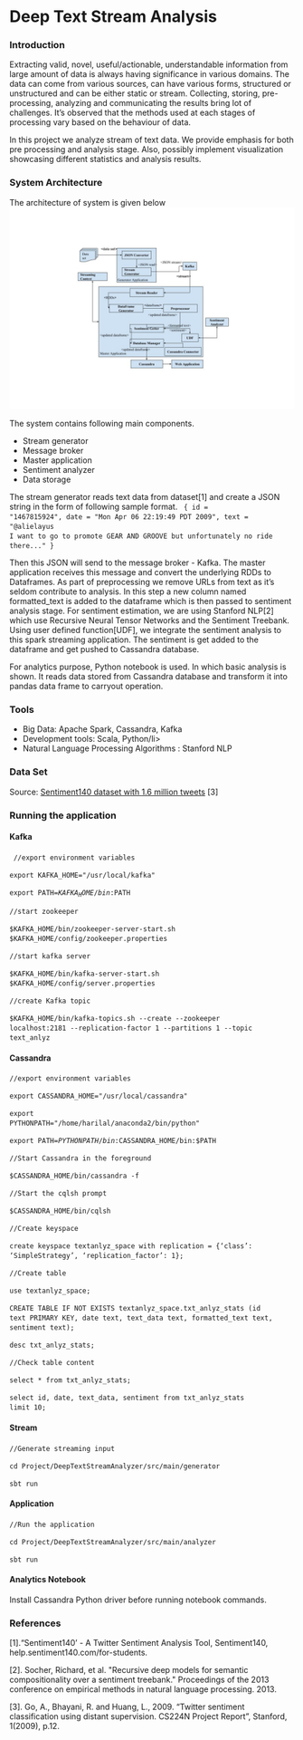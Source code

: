 # Deep Text Stream Analysis

### Introduction
Extracting valid, novel, useful/actionable, understandable information from large amount of data is always having significance in various domains. The data can come from various sources, can have various forms, structured or unstructured and can be either static or stream. Collecting, storing, pre-processing, analyzing and communicating the results bring lot of challenges. It’s observed that the methods used at each stages of processing vary based on the behaviour of data. 

In this project we analyze stream of text data. We provide emphasis for both pre processing and analysis stage. Also, possibly implement visualization showcasing different statistics and analysis results.

### System Architecture
The architecture of system is given below
![alt text](https://github.com/HarilalOP/DeepTextStreamAnalyzer/blob/master/src/main/misc/architecture_diagram.jpg)

The system contains following main components.
<ul>
  <li>Stream generator</li>
  <li>Message broker</li>
  <li>Master application</li> 
  <li>Sentiment analyzer</li>
  <li>Data storage</li>
</ul>

The stream generator reads text data from dataset[1] and create a JSON string in the form of following sample format.
<code>
  {
	  id = "1467815924",
	  date = "Mon Apr 06 22:19:49 PDT 2009",
	  text = "@alielayus I want to go to promote GEAR AND GROOVE but unfortunately no ride there..."
  }
</code>

Then this JSON will send to the message broker - Kafka. The master application receives this message and convert the underlying RDDs to Dataframes. As part of preprocessing we remove URLs from text as it’s seldom contribute to analysis. In this step a new column named formatted_text is added to the dataframe which is then passed to sentiment analysis stage. For sentiment estimation, we are using Stanford NLP[2] which use Recursive Neural Tensor Networks and the Sentiment Treebank. Using user defined function[UDF], we integrate the sentiment analysis to this spark streaming application. The sentiment is get added to the dataframe and get pushed to Cassandra database.

For analytics purpose, Python notebook is used. In which basic analysis is shown. It reads data stored from Cassandra database and transform it into pandas data frame to carryout operation. 

### Tools
<ul>
  <li>Big Data: Apache Spark, Cassandra, Kafka</li>
  <li>Development tools: Scala, Python/li>
  <li>Natural Language Processing Algorithms : Stanford NLP</li>
</ul>

### Data Set 

Source: <a href = "https://www.kaggle.com/kazanova/sentiment140">Sentiment140 dataset with 1.6 million tweets</a> [3]

### Running the application

#### Kafka

<code> //export environment variables </code>

<code>export KAFKA_HOME="/usr/local/kafka"</code>

<code>export PATH=$KAFKA_HOME/bin:$PATH</code>

<code>//start zookeeper</code>
  
<code>$KAFKA_HOME/bin/zookeeper-server-start.sh $KAFKA_HOME/config/zookeeper.properties </code>

<code>//start kafka server</code>

<code>$KAFKA_HOME/bin/kafka-server-start.sh $KAFKA_HOME/config/server.properties</code>

<code>//create Kafka topic</code>
  
<code>$KAFKA_HOME/bin/kafka-topics.sh --create --zookeeper localhost:2181 --replication-factor 1 --partitions 1 --topic text_anlyz</code>

#### Cassandra

<code>//export environment variables</code>
  
<code>export CASSANDRA_HOME="/usr/local/cassandra"</code>

<code>export PYTHONPATH="/home/harilal/anaconda2/bin/python"</code>

<code>export PATH=$PYTHONPATH/bin:$CASSANDRA_HOME/bin:$PATH</code>

<code>//Start Cassandra in the foreground</code>
  
<code>$CASSANDRA_HOME/bin/cassandra -f</code>

<code>//Start the cqlsh prompt</code>

<code>$CASSANDRA_HOME/bin/cqlsh</code>

<code>//Create keyspace</code>
  
<code>create keyspace textanlyz_space with replication = {‘class’: ‘SimpleStrategy’, ‘replication_factor’: 1};</code>

<code>//Create table</code>
  
<code>use textanlyz_space;</code>

<code>CREATE TABLE IF NOT EXISTS textanlyz_space.txt_anlyz_stats (id text PRIMARY KEY, date text, text_data text, formatted_text text, sentiment text);</code>

<code>desc txt_anlyz_stats;</code>

<code>//Check table  content</code>
  
<code>select * from txt_anlyz_stats;</code>

<code>select id, date, text_data, sentiment from txt_anlyz_stats limit 10;</code>

#### Stream

<code>//Generate streaming input</code>

<code>cd Project/DeepTextStreamAnalyzer/src/main/generator</code>

<code>sbt run</code>

#### Application

<code>//Run the application</code>
  
<code>cd Project/DeepTextStreamAnalyzer/src/main/analyzer</code>
  
<code>sbt run</code>

#### Analytics Notebook

Install Cassandra Python driver before running notebook commands. 


### References

[1].“Sentiment140’ - A Twitter Sentiment Analysis Tool, Sentiment140, help.sentiment140.com/for-students.

[2]. Socher, Richard, et al. "Recursive deep models for semantic compositionality over a sentiment treebank." Proceedings of the 2013 conference on empirical methods in natural language processing. 2013.

[3]. Go, A., Bhayani, R. and Huang, L., 2009. “Twitter sentiment classification using distant supervision. CS224N Project Report”, Stanford, 1(2009), p.12.
